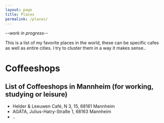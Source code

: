 ```yaml
---
layout: page
title: Places
permalink: /places/
---
```


*--work in progress--*

This is a list of my favorite places in the world, these can be specific cafes as well as entire cities. I try to cluster them in a way it makes sense..

# Coffeeshops

## List of Coffeeshops in Mannheim (for working, studying or leisure)

* Helder & Leeuwen Café, N 3, 15, 68161 Mannheim
* AGÁTA, Julius-Hatry-Straße 1, 68163 Mannheim
* ..